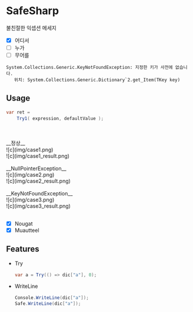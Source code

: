 SafeSharp
====

불친절한 익셉션 메세지<br>
* [x] 어디서
* [ ] 누가
* [ ] 무어를

```
System.Collections.Generic.KeyNotFoundException: 지정한 키가 사전에 없습니다.
   위치: System.Collections.Generic.Dictionary`2.get_Item(TKey key)
```

Usage
----
```cs
var ret =
    Try1( expression, defaultValue );
```
<br>
<br>
__정상__<br>
![c](img/case1.png)<br>
![c](img/case1_result.png)<br>
<br>
__NullPointerException__<br>
![c](img/case2.png)<br>
![c](img/case2_result.png)<br>
<br>
__KeyNotFoundException__<br>
![c](img/case3.png)<br>
![c](img/case3_result.png)<br>
<br>

* [x] Nougat
* [x] Muautteel 

Features
----

* Try

    ```cs
    var a = Try(() => dic["a"], 0);
    ```
    
* WriteLine

    ```cs
    Console.WriteLine(dic["a"]);
    Safe.WriteLine(dic["a"]);
    ```